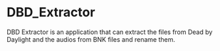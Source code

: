 # DBD_Extractor
DBD Extractor is an application that can extract the files from Dead by Daylight and the audios from BNK files and rename them.

